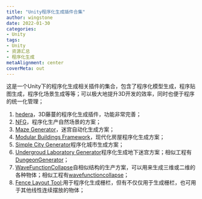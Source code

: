 ```yaml
---
title: "Unity程序化生成插件合集"
author: wingstone
date: 2022-01-30
categories:
- Unity
tags:
- Unity
- 资源汇总
- 程序化生成
metaAlignment: center
coverMeta: out
---
```


这是一个Unity下的程序化生成相关插件的集合，包含了程序化模型生成，程序贴图生成，程序化场景生成等等；可以极大地提升3D开发的效率，同时也便于程序的统一化管理；
<!--more-->

1. [hedera](https://github.com/radiatoryang/hedera)，3D藤蔓的程序化生成插件，功能非常完善；
2. [NFG](https://assetstore.unity.com/packages/tools/level-design/nfg-natural-formations-generator-plugin-lite-128239)，程序化生产自然场景的方案；
3. [Maze Generator](https://assetstore.unity.com/packages/tools/modeling/maze-generator-38689)，迷宫自动化生成方案；
4. [Modular Buildings Framework](https://assetstore.unity.com/packages/tools/modeling/modular-buildings-framework-123671)，现代化房屋程序化生成方案；
5. [Simple City Generator](https://assetstore.unity.com/packages/tools/modeling/simple-city-generator-164439)程序化城市生成方案；
6. [Undergroud Laboratory Generator](https://assetstore.unity.com/packages/tools/modeling/undergroud-laboratory-generator-179509)程序化生成地下迷宫方案；相似工程有[DungeonGenerator](https://github.com/jongallant/DungeonGenerator)；
7. [WaveFunctionCollapse](https://github.com/mxgmn/WaveFunctionCollapse)自相似结构的生产方案，可以用来生成三维或二维的各种物体；相似工程有[wavefunctioncollapse](https://github.com/marian42/wavefunctioncollapse)；
8. [Fence Layout Tool](https://assetstore.unity.com/packages/tools/utilities/fence-layout-tool-162856);用于程序化生成栅栏，但有不仅仅用于生成栅栏，也可用于其他线性连续摆放的物体；
